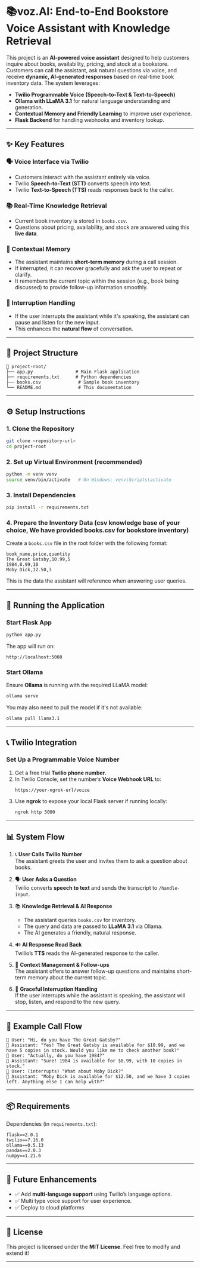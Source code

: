 # 📚voz.AI: End-to-End Bookstore Voice Assistant with Knowledge Retrieval

This project is an **AI-powered voice assistant** designed to help customers inquire about books, availability, pricing, and stock at a bookstore. Customers can call the assistant, ask natural questions via voice, and receive **dynamic, AI-generated responses** based on real-time book inventory data. The system leverages:

- **Twilio Programmable Voice (Speech-to-Text & Text-to-Speech)**
- **Ollama with LLaMA 3.1** for natural language understanding and generation.
- **Contextual Memory and Friendly Learning** to improve user experience.
- **Flask Backend** for handling webhooks and inventory lookup.

---

## ✨ Key Features

### 🗣️ Voice Interface via Twilio
- Customers interact with the assistant entirely via voice.
- Twilio **Speech-to-Text (STT)** converts speech into text.
- Twilio **Text-to-Speech (TTS)** reads responses back to the caller.

### 📚 Real-Time Knowledge Retrieval
- Current book inventory is stored in `books.csv`.
- Questions about pricing, availability, and stock are answered using this **live data**.

### 🧠 Contextual Memory
- The assistant maintains **short-term memory** during a call session.
- If interrupted, it can recover gracefully and ask the user to repeat or clarify.
- It remembers the current topic within the session (e.g., book being discussed) to provide follow-up information smoothly.

### 🚪 Interruption Handling
- If the user interrupts the assistant while it's speaking, the assistant can pause and listen for the new input.
- This enhances the **natural flow** of conversation.

---

## 📂 Project Structure

```
📂 project-root/
├── app.py                # Main Flask application
├── requirements.txt      # Python dependencies
├── books.csv              # Sample book inventory
└── README.md              # This documentation
```

---

## ⚙️ Setup Instructions

### 1. Clone the Repository

```bash
git clone <repository-url>
cd project-root
```

### 2. Set up Virtual Environment (recommended)

```bash
python -m venv venv
source venv/bin/activate   # On Windows: venv\Scripts\activate
```

### 3. Install Dependencies

```bash
pip install -r requirements.txt
```

### 4. Prepare the Inventory Data (csv knowledge base of your choice, We have provided books.csv for bookstore inventory)

Create a `books.csv` file in the root folder with the following format:

```csv
book_name,price,quantity
The Great Gatsby,10.99,5
1984,8.99,10
Moby Dick,12.50,3
```

This is the data the assistant will reference when answering user queries.

---

## 🏃 Running the Application

### Start Flask App
```bash
python app.py
```

The app will run on:
```
http://localhost:5000
```

### Start Ollama
Ensure **Ollama** is running with the required LLaMA model:
```bash
ollama serve
```
You may also need to pull the model if it's not available:
```bash
ollama pull llama3.1
```

---

## 📞 Twilio Integration

### Set Up a Programmable Voice Number
1. Get a free trial **Twilio phone number**.
2. In Twilio Console, set the number’s **Voice Webhook URL** to:
    ```
    https://your-ngrok-url/voice
    ```
3. Use **ngrok** to expose your local Flask server if running locally:
    ```bash
    ngrok http 5000
    ```

---

## 📊 System Flow

1. 📞 **User Calls Twilio Number**  
   The assistant greets the user and invites them to ask a question about books.

2. 🗣️ **User Asks a Question**  
   Twilio converts **speech to text** and sends the transcript to `/handle-input`.

3. 📚 **Knowledge Retrieval & AI Response**  
   - The assistant queries `books.csv` for inventory.
   - The query and data are passed to **LLaMA 3.1** via Ollama.
   - The AI generates a friendly, natural response.

4. 🔊 **AI Response Read Back**  
   Twilio’s **TTS** reads the AI-generated response to the caller.

5. 🔄 **Context Management & Follow-ups**  
   The assistant offers to answer follow-up questions and maintains short-term memory about the current topic.

6. 🚪 **Graceful Interruption Handling**  
   If the user interrupts while the assistant is speaking, the assistant will stop, listen, and respond to the new query.

---



## 🔧 Example Call Flow

```
👤 User: "Hi, do you have The Great Gatsby?"
🤖 Assistant: "Yes! The Great Gatsby is available for $10.99, and we have 5 copies in stock. Would you like me to check another book?"
👤 User: "Actually, do you have 1984?"
🤖 Assistant: "Sure! 1984 is available for $8.99, with 10 copies in stock."
👤 User: (interrupts) "What about Moby Dick?"
🤖 Assistant: "Moby Dick is available for $12.50, and we have 3 copies left. Anything else I can help with?"
```

---

## 📦 Requirements

Dependencies (in `requirements.txt`):
```
flask==2.0.1
twilio==7.16.0
ollama==0.5.13
pandas==2.0.3
numpy==1.21.6
```

---

## 🚀 Future Enhancements

- ✅ Add **multi-language support** using Twilio’s language options.
- ✅ Multi type voice support for user experience.
- ✅ Deploy to cloud platforms 

---

## 📝 License

This project is licensed under the **MIT License**. Feel free to modify and extend it!

---

